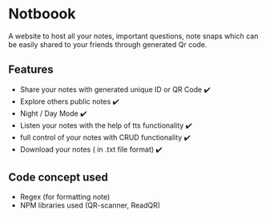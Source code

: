 
# Notboook
A website to host all your notes, important questions, note snaps which can be easily shared to your friends through generated Qr code.

## Features
- Share your notes with generated unique ID or QR Code ✔️
- Explore others public notes ✔️
- Night / Day Mode ✔️
- Listen your notes with the help of tts functionality ✔️
- full control of your notes with CRUD functionality ✔️
- Download your notes ( in .txt file format) ✔️

## Code concept used
- Regex (for formatting note)
- NPM libraries used (QR-scanner, ReadQR)
